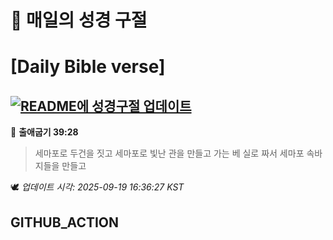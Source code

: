 # 🙏 매일의 성경 구절
# [Daily Bible verse]
## [![README에 성경구절 업데이트](https://github.com/DONGSUKA/first_test/actions/workflows/update-readme-bible.yml/badge.svg)](https://github.com/DONGSUKA/first_test/actions/workflows/update-readme-bible.yml)
<!-- START_BIBLE_VERSE -->
📖 **출애굽기 39:28**
> 세마포로 두건을 짓고 세마포로 빛난 관을 만들고 가는 베 실로 짜서 세마포 속바지들을 만들고

🕊️ _업데이트 시각: 2025-09-19 16:36:27 KST_
  <!-- END_BIBLE_VERSE -->
## GITHUB_ACTION
